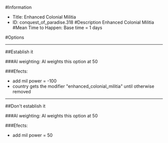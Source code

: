 #Information
 - Title: Enhanced Colonial Militia
 - ID: conquest_of_paradise.318
#Description
Enhanced Colonial Militia
#Mean Time to Happen:
Base time = 1 days

#Options

___
##Establish it

###AI weighting:
AI weights this option at 50


###Efects:<ul><li>add mil power = -100</li><li>country gets the modifier "enhanced_colonial_militia" until otherwise removed</li></ul>

___
##Don't establish it

###AI weighting:
AI weights this option at 50


###Efects:<ul><li>add mil power = 50</li></ul>
